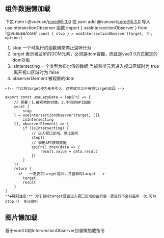 ## 组件数据懒加载
下包 npm i  @vueuse/core@5.3.0  或  yarn add @vueuse/core@5.3.0
导入 useIntersectionObserver  函数
import { useIntersectionObserver } from '@vueuse/core'
``const { stop } = useIntersectionObserver(target, fn, options)``
1. stop 一个可执行的函数用来停止监听行为
2. target 表示被监听的DOM元素，必须是dom容器，而且是vue3.0方式绑定的dom对象
3. isIntersecting 一个类型为布尔值的数据 当被监听元素进入视口区域时为 true ,离开视口区域时为 false
4. observerElement 被观察的dom
```
<!-- 可以将target作为形参引入，这样就可以不用将target返回 -->

export const useLazyData = (apiFn) => {
    // 需要：1.被观察的对像，2.不同的API函数
    const {
        stop
    } = useIntersectionObserver(target, ([{
        isIntersecting
    }], observerElement) => {
        if (isIntersecting) {
            // 进入视口区域，停止监听
            stop()
            // 调用API获取数据
            apiFn().then(data => {
                result.value = data.result
            })
        }
    })
    return {
      <!-- 一定要将target返回，并且解构target -->
        target,
        result
    }
}
**◆特别注意:** 对于目标target是否进入视口区域的监听会一直进行不会只监听一次,可以 stop（） 关闭监听
```

## 图片懒加载
基于vue3.0和IntersectionObserver封装懒加载指令
